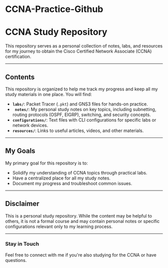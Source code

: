 # CCNA-Practice-Github
# CCNA Study Repository

This repository serves as a personal collection of notes, labs, and resources for my journey to obtain the Cisco Certified Network Associate (CCNA) certification.

---

## Contents

This repository is organized to help me track my progress and keep all my study materials in one place. You will find:

-   **`labs/`**: Packet Tracer (`.pkt`) and GNS3 files for hands-on practice.
-   **` notes/`**: My personal study notes on key topics, including subnetting, routing protocols (OSPF, EIGRP), switching, and security concepts.
-   **`configurations/`**: Text files with CLI configurations for specific labs or network devices.
-   **`resources/`**: Links to useful articles, videos, and other materials.

---

## My Goals

My primary goal for this repository is to:

-   Solidify my understanding of CCNA topics through practical labs.
-   Have a centralized place for all my study notes.
-   Document my progress and troubleshoot common issues.

---

## Disclaimer

This is a personal study repository. While the content may be helpful to others, it is not a formal course and may contain personal notes or specific configurations relevant only to my learning process.

---

### Stay in Touch

Feel free to connect with me if you're also studying for the CCNA or have questions.
